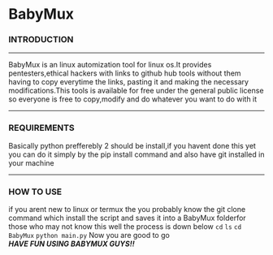 # BabyMux
<h3>INTRODUCTION</h3><hr>

BabyMux is an linux automization tool for linux os.It provides pentesters,ethical hackers with links to github hub  tools without them having to copy everytime the links, pasting it and making the necessary modifications.This tools is available for free under the general public license so everyone is free to copy,modify and do whatever you want to do with it<hr>
<h3>REQUIREMENTS</h3>
Basically python prefferebly 2 should be install,if you havent done this yet you can do it simply by the pip install command and also have git installed in your machine<hr>
<h3>HOW TO USE</h3>
if you arent new to linux or termux the you probably know the git clone command which install the script and saves it into a BabyMux folderfor those who may not know this well the process is down below
<code>cd</code>
<code>ls</code>
<code>cd BabyMux</code>
<code>python main.py</code>
Now you are good to go<br>
<b><i>HAVE FUN USING BABYMUX GUYS!!</i></b>
